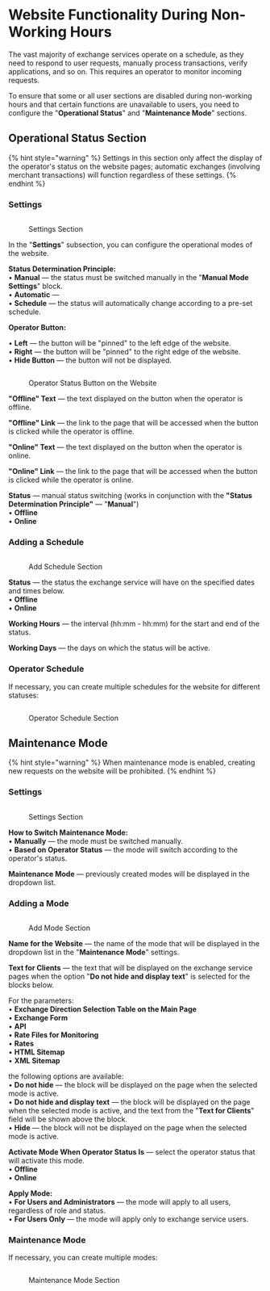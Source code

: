 # Website Functionality During Non-Working Hours

The vast majority of exchange services operate on a schedule, as they need to respond to user requests, manually process transactions, verify applications, and so on. This requires an operator to monitor incoming requests.

To ensure that some or all user sections are disabled during non-working hours and that certain functions are unavailable to users, you need to configure the "**Operational Status**" and "**Maintenance Mode**" sections.

## Operational Status Section

{% hint style="warning" %}
Settings in this section only affect the display of the operator's status on the website pages; automatic exchanges (involving merchant transactions) will function regardless of these settings.
{% endhint %}

### Settings

<figure><img src="../../.gitbook/assets/изображение (55).png" alt=""><figcaption><p>Settings Section</p></figcaption></figure>

In the "**Settings**" subsection, you can configure the operational modes of the website.

**Status Determination Principle:**\
• **Manual** — the status must be switched manually in the "**Manual Mode Settings**" block.\
• **Automatic** —\
• **Schedule** — the status will automatically change according to a pre-set schedule.

**Operator Button:**

• **Left** — the button will be "pinned" to the left edge of the website.\
• **Right** — the button will be "pinned" to the right edge of the website.\
• **Hide Button** — the button will not be displayed.

<figure><img src="../../.gitbook/assets/изображение (39).png" alt=""><figcaption><p>Operator Status Button on the Website</p></figcaption></figure>

**"Offline" Text** — the text displayed on the button when the operator is offline.

**"Offline" Link** — the link to the page that will be accessed when the button is clicked while the operator is offline.

**"Online" Text** — the text displayed on the button when the operator is online.

**"Online" Link** — the link to the page that will be accessed when the button is clicked while the operator is online.

**Status** — manual status switching (works in conjunction with the **"Status Determination Principle"** — "**Manual**")\
• **Offline**\
• **Online**

### Adding a Schedule

<figure><img src="../../.gitbook/assets/изображение (121).png" alt=""><figcaption><p>Add Schedule Section</p></figcaption></figure>

**Status** — the status the exchange service will have on the specified dates and times below.\
• **Offline**\
• **Online**

**Working Hours** — the interval (hh:mm - hh:mm) for the start and end of the status.

**Working Days** — the days on which the status will be active.

### Operator Schedule

If necessary, you can create multiple schedules for the website for different statuses:

<figure><img src="../../.gitbook/assets/изображение (185).png" alt=""><figcaption><p>Operator Schedule Section</p></figcaption></figure>

## Maintenance Mode

{% hint style="warning" %}
When maintenance mode is enabled, creating new requests on the website will be prohibited.
{% endhint %}

### Settings

<figure><img src="../../.gitbook/assets/изображение (61).png" alt=""><figcaption><p>Settings Section</p></figcaption></figure>

**How to Switch Maintenance Mode:**\
• **Manually** — the mode must be switched manually.\
• **Based on Operator Status** — the mode will switch according to the operator's status.

**Maintenance Mode** — previously created modes will be displayed in the dropdown list.

### Adding a Mode

<figure><img src="../../.gitbook/assets/изображение (133).png" alt=""><figcaption><p>Add Mode Section</p></figcaption></figure>

**Name for the Website** — the name of the mode that will be displayed in the dropdown list in the "**Maintenance Mode**" settings.

**Text for Clients** — the text that will be displayed on the exchange service pages when the option "**Do not hide and display text**" is selected for the blocks below.

For the parameters:\
• **Exchange Direction Selection Table on the Main Page**\
• **Exchange Form**\
• **API**\
• **Rate Files for Monitoring**\
• **Rates**\
• **HTML Sitemap**\
• **XML Sitemap**

the following options are available:\
• **Do not hide** — the block will be displayed on the page when the selected mode is active.\
• **Do not hide and display text** — the block will be displayed on the page when the selected mode is active, and the text from the "**Text for Clients**" field will be shown above the block.\
• **Hide** — the block will not be displayed on the page when the selected mode is active.

**Activate Mode When Operator Status Is** — select the operator status that will activate this mode.\
• **Offline** \
• **Online**

**Apply Mode:**\
• **For Users and Administrators** — the mode will apply to all users, regardless of role and status.\
• **For Users Only** — the mode will apply only to exchange service users.

### **Maintenance Mode**

If necessary, you can create multiple modes:

<figure><img src="../../.gitbook/assets/изображение (35).png" alt=""><figcaption><p>Maintenance Mode Section</p></figcaption></figure>